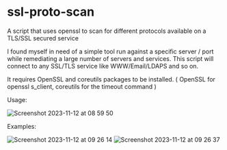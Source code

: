 # ssl-proto-scan
A script that uses openssl to scan for different protocols available on a TLS/SSL secured service

I found myself in need of a simple tool run against a specific server / port while remediating a large number of servers and services. 
This script will connect to any SSL/TLS service like WWW/Email/LDAPS and so on.

It requires OpenSSL and coreutils packages to be installed. ( OpenSSL for openssl s_client, coreutils for the timeout command )

Usage:

![Screenshot 2023-11-12 at 08 59 50](https://github.com/geek4unix/ssl-proto-scan/assets/6726149/b3fa44f4-679f-4b1c-80d3-111116b70f46)

Examples:

![Screenshot 2023-11-12 at 09 26 14](https://github.com/geek4unix/ssl-proto-scan/assets/6726149/c546e2b8-25f9-4d09-bec0-74199b7ba80f)
![Screenshot 2023-11-12 at 09 26 37](https://github.com/geek4unix/ssl-proto-scan/assets/6726149/5e9a911b-a15b-4675-8518-6ebd135eef72)
